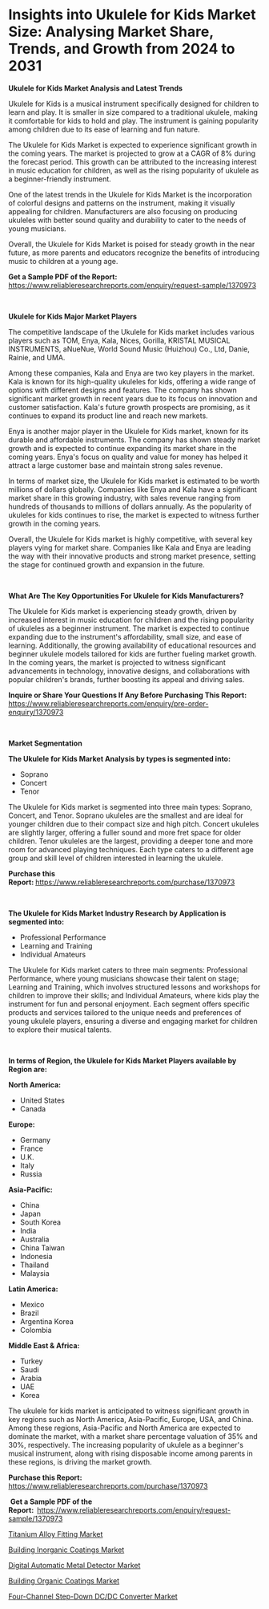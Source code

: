 <p><h1>Insights into Ukulele for Kids Market Size: Analysing Market Share, Trends, and Growth from 2024 to 2031</h1></p><p><strong>Ukulele for Kids Market Analysis and Latest Trends</strong></p>
<p><p>Ukulele for Kids is a musical instrument specifically designed for children to learn and play. It is smaller in size compared to a traditional ukulele, making it comfortable for kids to hold and play. The instrument is gaining popularity among children due to its ease of learning and fun nature.</p><p>The Ukulele for Kids Market is expected to experience significant growth in the coming years. The market is projected to grow at a CAGR of 8% during the forecast period. This growth can be attributed to the increasing interest in music education for children, as well as the rising popularity of ukulele as a beginner-friendly instrument.</p><p>One of the latest trends in the Ukulele for Kids Market is the incorporation of colorful designs and patterns on the instrument, making it visually appealing for children. Manufacturers are also focusing on producing ukuleles with better sound quality and durability to cater to the needs of young musicians.</p><p>Overall, the Ukulele for Kids Market is poised for steady growth in the near future, as more parents and educators recognize the benefits of introducing music to children at a young age.</p></p>
<p><strong>Get a Sample PDF of the Report:&nbsp;</strong> <a href="https://www.reliableresearchreports.com/enquiry/request-sample/1370973">https://www.reliableresearchreports.com/enquiry/request-sample/1370973</a></p>
<p>&nbsp;</p>
<p><strong>Ukulele for Kids Major Market Players</strong></p>
<p><p>The competitive landscape of the Ukulele for Kids market includes various players such as TOM, Enya, Kala, Nices, Gorilla, KRISTAL MUSICAL INSTRUMENTS, aNueNue, World Sound Music (Huizhou) Co., Ltd, Danie, Rainie, and UMA. </p><p>Among these companies, Kala and Enya are two key players in the market. Kala is known for its high-quality ukuleles for kids, offering a wide range of options with different designs and features. The company has shown significant market growth in recent years due to its focus on innovation and customer satisfaction. Kala's future growth prospects are promising, as it continues to expand its product line and reach new markets.</p><p>Enya is another major player in the Ukulele for Kids market, known for its durable and affordable instruments. The company has shown steady market growth and is expected to continue expanding its market share in the coming years. Enya's focus on quality and value for money has helped it attract a large customer base and maintain strong sales revenue.</p><p>In terms of market size, the Ukulele for Kids market is estimated to be worth millions of dollars globally. Companies like Enya and Kala have a significant market share in this growing industry, with sales revenue ranging from hundreds of thousands to millions of dollars annually. As the popularity of ukuleles for kids continues to rise, the market is expected to witness further growth in the coming years.</p><p>Overall, the Ukulele for Kids market is highly competitive, with several key players vying for market share. Companies like Kala and Enya are leading the way with their innovative products and strong market presence, setting the stage for continued growth and expansion in the future.</p></p>
<p>&nbsp;</p>
<p><strong>What Are The Key Opportunities For Ukulele for Kids Manufacturers?</strong></p>
<p><p>The Ukulele for Kids market is experiencing steady growth, driven by increased interest in music education for children and the rising popularity of ukuleles as a beginner instrument. The market is expected to continue expanding due to the instrument's affordability, small size, and ease of learning. Additionally, the growing availability of educational resources and beginner ukulele models tailored for kids are further fueling market growth. In the coming years, the market is projected to witness significant advancements in technology, innovative designs, and collaborations with popular children's brands, further boosting its appeal and driving sales.</p></p>
<p><strong>Inquire or Share Your Questions If Any Before Purchasing This Report:</strong> <a href="https://www.reliableresearchreports.com/enquiry/pre-order-enquiry/1370973">https://www.reliableresearchreports.com/enquiry/pre-order-enquiry/1370973</a></p>
<p>&nbsp;</p>
<p><strong>Market Segmentation</strong></p>
<p><strong>The Ukulele for Kids Market Analysis by types is segmented into:</strong></p>
<p><ul><li>Soprano</li><li>Concert</li><li>Tenor</li></ul></p>
<p><p>The Ukulele for Kids market is segmented into three main types: Soprano, Concert, and Tenor. Soprano ukuleles are the smallest and are ideal for younger children due to their compact size and high pitch. Concert ukuleles are slightly larger, offering a fuller sound and more fret space for older children. Tenor ukuleles are the largest, providing a deeper tone and more room for advanced playing techniques. Each type caters to a different age group and skill level of children interested in learning the ukulele.</p></p>
<p><strong>Purchase this Report:&nbsp;</strong><a href="https://www.reliableresearchreports.com/purchase/1370973">https://www.reliableresearchreports.com/purchase/1370973</a></p>
<p>&nbsp;</p>
<p><strong>The Ukulele for Kids Market Industry Research by Application is segmented into:</strong></p>
<p><ul><li>Professional Performance</li><li>Learning and Training</li><li>Individual Amateurs</li></ul></p>
<p><p>The Ukulele for Kids market caters to three main segments: Professional Performance, where young musicians showcase their talent on stage; Learning and Training, which involves structured lessons and workshops for children to improve their skills; and Individual Amateurs, where kids play the instrument for fun and personal enjoyment. Each segment offers specific products and services tailored to the unique needs and preferences of young ukulele players, ensuring a diverse and engaging market for children to explore their musical talents.</p></p>
<p>&nbsp;</p>
<p><strong>In terms of Region, the Ukulele for Kids Market Players available by Region are:</strong></p>
<p>
    <p> <strong> North America: </strong>
        <ul>
            <li>United States</li>
            <li>Canada</li>
        </ul>
        </p> 
    <p> <strong> Europe: </strong>
        <ul>
            <li>Germany</li>
            <li>France</li>
            <li>U.K.</li>
            <li>Italy</li>
            <li>Russia</li>
        </ul>
        </p> 
    <p> <strong> Asia-Pacific: </strong>
        <ul>
            <li>China</li>
            <li>Japan</li>
            <li>South Korea</li>
            <li>India</li>
            <li>Australia</li>
            <li>China Taiwan</li>
            <li>Indonesia</li>
            <li>Thailand</li>
            <li>Malaysia</li>
        </ul>
        </p> 
    <p> <strong> Latin America: </strong>
        <ul>
            <li>Mexico</li>
            <li>Brazil</li>
            <li>Argentina Korea</li>
            <li>Colombia</li>
        </ul>
        </p> 
    <p> <strong> Middle East & Africa: </strong>
        <ul>
            <li>Turkey</li>
            <li>Saudi</li>
            <li>Arabia</li>
            <li>UAE</li>
            <li>Korea</li>
        </ul>
    </p>
    </p>
<p><p>The ukulele for kids market is anticipated to witness significant growth in key regions such as North America, Asia-Pacific, Europe, USA, and China. Among these regions, Asia-Pacific and North America are expected to dominate the market, with a market share percentage valuation of 35% and 30%, respectively. The increasing popularity of ukulele as a beginner's musical instrument, along with rising disposable income among parents in these regions, is driving the market growth.</p></p>
<p><strong>Purchase this Report: </strong><a href="https://www.reliableresearchreports.com/purchase/1370973">https://www.reliableresearchreports.com/purchase/1370973</a></p>
<p>&nbsp;<strong>Get a Sample PDF of the Report:&nbsp;&nbsp;</strong><a href="https://www.reliableresearchreports.com/enquiry/request-sample/1370973">https://www.reliableresearchreports.com/enquiry/request-sample/1370973</a></p>
<p><strong></strong></p>
<p><p><a href="https://github.com/antony131rp/Market-Research-Report-List-1/blob/main/titanium-alloy-fitting-market.md">Titanium Alloy Fitting Market</a></p><p><a href="https://issuu.com/reportprime-2/docs/building-inorganic-coatings-market-size-2030.pptx">Building Inorganic Coatings Market</a></p><p><a href="https://github.com/maliyahmorrow6654/Market-Research-Report-List-3/blob/main/digital-automatic-metal-detector-market.md">Digital Automatic Metal Detector Market</a></p><p><a href="https://issuu.com/reportprime-2/docs/building-organic-coatings-market-size-2030.pptx">Building Organic Coatings Market</a></p><p><a href="https://github.com/ChiragRP21/Market-Research-Report-List-3/blob/main/four-channel-step-down-dcdc-converter-market.md">Four-Channel Step-Down DC/DC Converter Market</a></p></p>